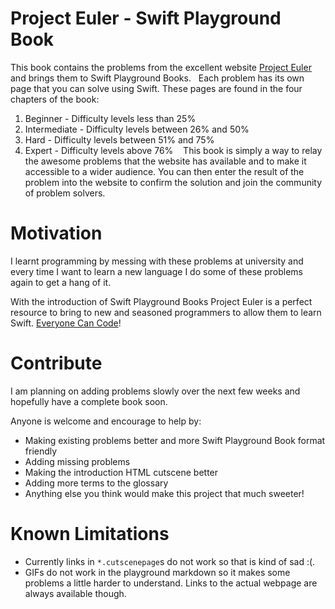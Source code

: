 # Project Euler - Swift Playground Book

This book contains the problems from the excellent website [Project Euler](https://projecteuler.net) and brings them to Swift Playground Books.
 
Each problem has its own page that you can solve using Swift. These pages are found in the four chapters of the book:

  1. Beginner - Difficulty levels less than 25%
  2. Intermediate - Difficulty levels between 26% and 50%
  3. Hard - Difficulty levels between 51% and 75%
  4. Expert - Difficulty levels above 76% 
 
This book is simply a way to relay the awesome problems that the website has available and to make it accessible to a wider audience. You can then enter the result of the problem into the website to confirm the solution and join the community of problem solvers.

# Motivation

I learnt programming by messing with these problems at university and every time I want to learn a new language I do some of these problems again to get a hang of it.

With the introduction of Swift Playground Books Project Euler is a perfect resource to bring to new and seasoned programmers to allow them to learn Swift. [Everyone Can Code](http://www.apple.com/education/everyone-can-code/)!

# Contribute

I am planning on adding problems slowly over the next few weeks and hopefully have a complete book soon.

Anyone is welcome and encourage to help by:
  - Making existing problems better and more Swift Playground Book format friendly
  - Adding missing problems
  - Making the introduction HTML cutscene better
  - Adding more terms to the glossary
  - Anything else you think would make this project that much sweeter!

# Known Limitations

  - Currently links in `*.cutscenepage`s do not work so that is kind of sad :(.
  - GIFs do not work in the playground markdown so it makes some problems a little harder to understand. Links to the actual webpage are always available though.
